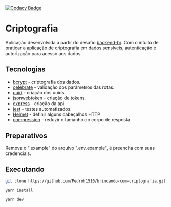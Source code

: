 [![Codacy Badge](https://app.codacy.com/project/badge/Grade/bd1be1cb90434c06a71efcc9adcc9381)](https://www.codacy.com/gh/Pedroh1510/brincando-com-criptografia/dashboard?utm_source=github.com&utm_medium=referral&utm_content=Pedroh1510/brincando-com-criptografia&utm_campaign=Badge_Grade)

# Criptografia

Aplicação desenvolvida a partir do desafio [backend-br](https://github.com/backend-br/desafios/tree/master/2%20-%20Medium/Criptografia). Com o intuito de praticar a aplicação de criptografia em dados sensíveis, autenticação e autorização para acesso aos dados.

## Tecnologias

- [bcrypt](https://github.com/kelektiv/node.bcrypt.js#readme) - criptografia dos dados.
- [celebrate](https://github.com/arb/celebrate#readme) - validação dos parâmetros das rotas.
- [uuid](https://github.com/uuidjs/uuid#readme) - criação dos uuids.
- [jsonwebtoken](https://github.com/auth0/node-jsonwebtoken#readme) - criação de tokens.
- [express](http://expressjs.com/) - criação da api.
- [jest](https://jestjs.io/) - testes automatizados.
- [Helmet](https://helmetjs.github.io/) - definir alguns cabeçalhos HTTP
- [compression](https://github.com/expressjs/compression#readme) - reduzir o tamanho do corpo de resposta

## Preparativos

Remova o ".example" do arquivo ".env.example", é preencha com suas credenciais.

## Executando

```sh
git clone https://github.com/Pedroh1510/brincando-com-criptografia.git

yarn install

yarn dev
```
